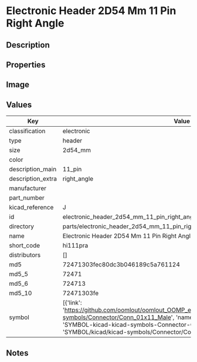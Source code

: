 # Electronic Header 2D54 Mm 11 Pin Right Angle

## Description

## Properties


## Image


## Values

| Key | Value |
| --- | --- |
| classification | electronic |
| type | header |
| size | 2d54_mm |
| color |  |
| description_main | 11_pin |
| description_extra | right_angle |
| manufacturer |  |
| part_number |  |
| kicad_reference | J |
| id | electronic_header_2d54_mm_11_pin_right_angle |
| directory | parts/electronic_header_2d54_mm_11_pin_right_angle |
| name | Electronic Header 2D54 Mm 11 Pin Right Angle |
| short_code | hi111pra |
| distributors | [] |
| md5 | 72471303fec80dc3b046189c5a761124 |
| md5_5 | 72471 |
| md5_6 | 724713 |
| md5_10 | 72471303fe |
| symbol | [{'link': 'https://github.com/oomlout/oomlout_OOMP_eda_V2/tree/main/SYMBOL/kicad/kicad-symbols/Connector/Conn_01x11_Male', 'name': 'Connector : Conn_01x11_Male', 'id': 'SYMBOL-kicad-kicad-symbols-Connector-Conn_01x11_Male', 'directory': 'SYMBOL/kicad/kicad-symbols/Connector/Conn_01x11_Male/'}] |

## Notes

